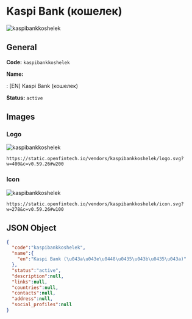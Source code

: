 
# Kaspi Bank (кошелек) 
![kaspibankkoshelek](https://static.openfintech.io/vendors/kaspibankkoshelek/logo.svg?w=400&c=v0.59.26#w200)  

## General 
 
**Code:** `kaspibankkoshelek` 
 
**Name:** 
 
:	[EN] Kaspi Bank (кошелек) 
 
**Status:** `active` 
 

## Images 

### Logo 
 
![kaspibankkoshelek](https://static.openfintech.io/vendors/kaspibankkoshelek/logo.svg?w=400&c=v0.59.26#w200)  

```
https://static.openfintech.io/vendors/kaspibankkoshelek/logo.svg?w=400&c=v0.59.26#w200
```  

### Icon 
 
![kaspibankkoshelek](https://static.openfintech.io/vendors/kaspibankkoshelek/icon.svg?w=278&c=v0.59.26#w100)  

```
https://static.openfintech.io/vendors/kaspibankkoshelek/icon.svg?w=278&c=v0.59.26#w100
```  

## JSON Object 

```json
{
  "code":"kaspibankkoshelek",
  "name":{
    "en":"Kaspi Bank (\u043a\u043e\u0448\u0435\u043b\u0435\u043a)"
  },
  "status":"active",
  "description":null,
  "links":null,
  "countries":null,
  "contacts":null,
  "address":null,
  "social_profiles":null
}
```  

